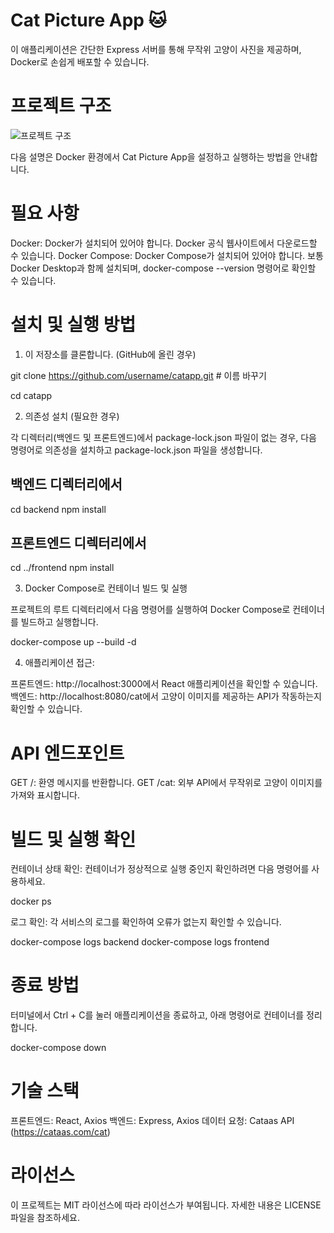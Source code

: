 # Cat Picture App 🐱

이 애플리케이션은 간단한 Express 서버를 통해 무작위 고양이 사진을 제공하며, Docker로 손쉽게 배포할 수 있습니다.

# 프로젝트 구조
![프로젝트 구조](https://github.com/wjdengus98/cat-picture-app/issues/1#issue-2628617274)


다음 설명은 Docker 환경에서 Cat Picture App을 설정하고 실행하는 방법을 안내합니다.

# 필요 사항

Docker: Docker가 설치되어 있어야 합니다. Docker 공식 웹사이트에서 다운로드할 수 있습니다.
Docker Compose: Docker Compose가 설치되어 있어야 합니다. 보통 Docker Desktop과 함께 설치되며, docker-compose --version 명령어로 확인할 수 있습니다.

# 설치 및 실행 방법

1. 이 저장소를 클론합니다. (GitHub에 올린 경우)

git clone https://github.com/username/catapp.git # 이름 바꾸기

cd catapp

2. 의존성 설치 (필요한 경우)

각 디렉터리(백엔드 및 프론트엔드)에서 package-lock.json 파일이 없는 경우, 다음 명령어로 의존성을 설치하고 package-lock.json 파일을 생성합니다.

## 백엔드 디렉터리에서
cd backend
npm install

## 프론트엔드 디렉터리에서
cd ../frontend
npm install

3. Docker Compose로 컨테이너 빌드 및 실행

프로젝트의 루트 디렉터리에서 다음 명령어를 실행하여 Docker Compose로 컨테이너를 빌드하고 실행합니다.

docker-compose up --build -d

4. 애플리케이션 접근:

프론트엔드: http://localhost:3000에서 React 애플리케이션을 확인할 수 있습니다.
백엔드: http://localhost:8080/cat에서 고양이 이미지를 제공하는 API가 작동하는지 확인할 수 있습니다.

# API 엔드포인트

GET /: 환영 메시지를 반환합니다.
GET /cat: 외부 API에서 무작위로 고양이 이미지를 가져와 표시합니다.

# 빌드 및 실행 확인

컨테이너 상태 확인: 컨테이너가 정상적으로 실행 중인지 확인하려면 다음 명령어를 사용하세요.

docker ps

로그 확인: 각 서비스의 로그를 확인하여 오류가 없는지 확인할 수 있습니다.

docker-compose logs backend
docker-compose logs frontend

# 종료 방법

터미널에서 Ctrl + C를 눌러 애플리케이션을 종료하고, 아래 명령어로 컨테이너를 정리합니다.

docker-compose down

# 기술 스택

프론트엔드: React, Axios
백엔드: Express, Axios
데이터 요청: Cataas API (https://cataas.com/cat)

# 라이선스

이 프로젝트는 MIT 라이선스에 따라 라이선스가 부여됩니다. 자세한 내용은 LICENSE 파일을 참조하세요.
